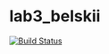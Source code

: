 # lab3_belskii
[![Build Status](https://travis-ci.com/belskii/lab3_belskii.svg?branch=master)](https://travis-ci.com/belskii/lab3_belskii)
